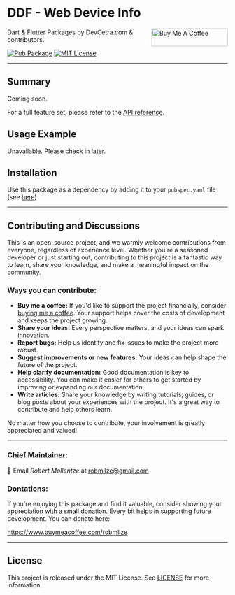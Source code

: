 # DDF - Web Device Info

<a href="https://www.buymeacoffee.com/robmllze" target="_blank"><img align="right" src="https://cdn.buymeacoffee.com/buttons/default-orange.png" alt="Buy Me A Coffee" height="41" width="174"></a>

Dart & Flutter Packages by DevCetra.com & contributors.

[![Pub Package](https://img.shields.io/pub/v/df_web_device_info.svg)](https://pub.dev/packages/df_web_device_info)
[![MIT License](https://img.shields.io/badge/License-MIT-blue.svg)](https://raw.githubusercontent.com/robmllze/df_web_device_info/main/LICENSE)

---

## Summary

Coming soon.

For a full feature set, please refer to the [API reference](https://pub.dev/documentation/df_web_device_info/).

## Usage Example

Unavailable. Please check in later.

## Installation

Use this package as a dependency by adding it to your `pubspec.yaml` file (see [here](https://pub.dev/packages/df_web_device_info/install)).

---

## Contributing and Discussions

This is an open-source project, and we warmly welcome contributions from everyone, regardless of experience level. Whether you're a seasoned developer or just starting out, contributing to this project is a fantastic way to learn, share your knowledge, and make a meaningful impact on the community.

### Ways you can contribute:

- **Buy me a coffee:** If you'd like to support the project financially, consider [buying me a coffee](https://www.buymeacoffee.com/robmllze). Your support helps cover the costs of development and keeps the project growing.
- **Share your ideas:** Every perspective matters, and your ideas can spark innovation.
- **Report bugs:** Help us identify and fix issues to make the project more robust.
- **Suggest improvements or new features:** Your ideas can help shape the future of the project.
- **Help clarify documentation:** Good documentation is key to accessibility. You can make it easier for others to get started by improving or expanding our documentation.
- **Write articles:** Share your knowledge by writing tutorials, guides, or blog posts about your experiences with the project. It's a great way to contribute and help others learn.

No matter how you choose to contribute, your involvement is greatly appreciated and valued!

---

### Chief Maintainer:

📧 Email _Robert Mollentze_ at robmllze@gmail.com

### Dontations:

If you're enjoying this package and find it valuable, consider showing your appreciation with a small donation. Every bit helps in supporting future development. You can donate here:

https://www.buymeacoffee.com/robmllze

---

## License

This project is released under the MIT License. See [LICENSE](https://raw.githubusercontent.com/robmllze/df_web_device_info/main/LICENSE) for more information.
